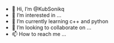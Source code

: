 - 👋 Hi, I’m @KubSonikq
- 👀 I’m interested in ...
- 🌱 I’m currently learning c++ and python
- 💞️ I’m looking to collaborate on ...
- 📫 How to reach me ...

<!---
KubSonikq/KubSonikq is a ✨ special ✨ repository because its `README.md` (this file) appears on your GitHub profile.
You can click the Preview link to take a look at your changes.
--->
